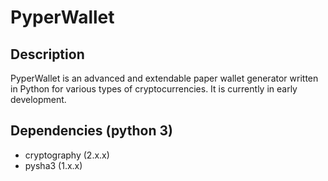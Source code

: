 # PyperWallet

## Description
PyperWallet is an advanced and extendable paper wallet generator written in Python for various types of cryptocurrencies. It is currently in early development.

## Dependencies (python 3)
* cryptography (2.x.x)
* pysha3 (1.x.x)
